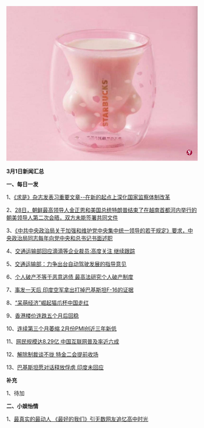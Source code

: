    ![02_13](.\03_01.jpg)

**3月1日新闻汇总**

**一、每日一发**

1、[《求是》杂志发表习重要文章--在新的起点上深化国家监察体制改革](http://paper.people.com.cn/rmrb/html/2019-03/01/nw.D110000renmrb_20190301_4-01.htm)

2、[28日，朝鲜最高领导人金正恩和美国总统特朗普结束了在越南首都河内举行的朝美领导人第二次会晤，双方未能签署共同文件](http://paper.people.com.cn/rmrb/html/2019-03/01/nw.D110000renmrb_20190301_3-20.htm)

3、[《中共中央政治局关于加强和维护党中央集中统一领导的若干规定》要求，中央政治局同志每年向党中央和总书记书面述职](https://news.163.com/19/0228/16/E948BGDQ000189FH.html)

4、[交通运输部回应滴滴等企业裁员:高度关注 继续跟踪](https://news.163.com/19/0228/10/E93L23II0001875N.html)

5、[交通运输部：力争出台自动驾驶发展的指导意见](https://news.163.com/19/0228/11/E93M2BLL0001875N.html)

6、[个人破产不等于恶意逃债 最高法研究个人破产制度](https://news.163.com/19/0228/20/E94L2LH40001875N.html)

7、[事发一天后 印度空军拿出打掉巴基斯坦F-16的证据](https://news.163.com/19/0301/05/E95L34JG0001899N.html)

8、[“呆萌经济”崛起猫爪杯中国走红](https://www.zaobao.com/finance/china/story20190301-935990)

9、[香港楼价连跌五个月后回稳](https://www.zaobao.com/finance/china/story20190301-935992)

10、[连续第三个月萎缩 2月份PMI创近三年新低](https://www.zaobao.com/finance/china/story20190301-935995)

11、[网民规模达8.29亿 中国互联网普及率近六成](https://www.zaobao.com/news/china/story20190301-935918)

12、[解除制裁谈不拢 特金二会提前收场](https://www.zaobao.com/news/world/story20190301-935921)

13、[巴基斯坦愿对话释放俘虏 印度未回应](https://www.zaobao.com/news/world/story20190301-935922)



**补充**

1、待加



**二、小娱怡情**

1、[最真实的最动人 《最好的我们》引无数网友追忆高中时光](http://movie.67.com/hyzx/2019/02/28/937895.html)